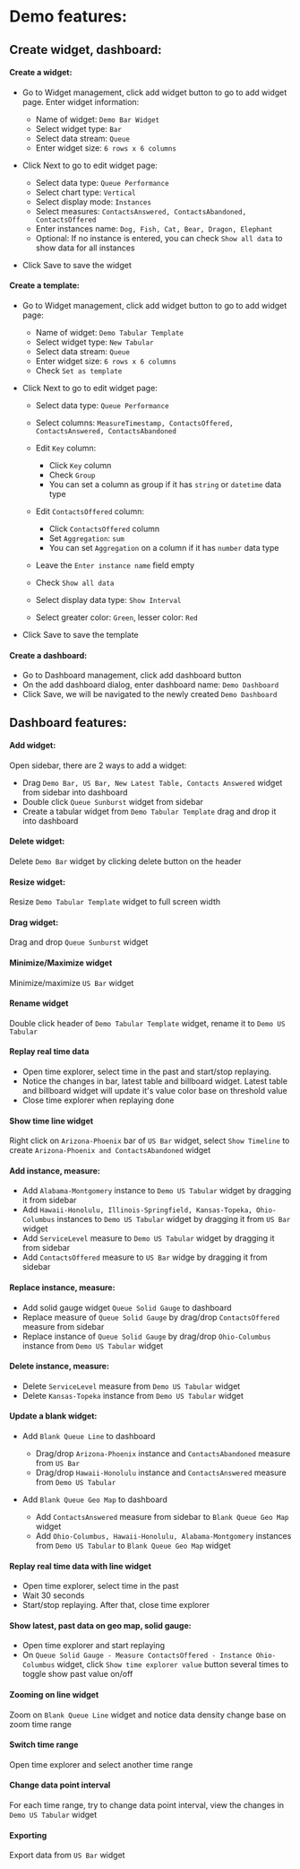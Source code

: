 # Demo features:

## Create widget, dashboard:
#### Create a widget:
- Go to Widget management, click add widget button to go to add widget page. Enter widget information:

    - Name of widget: `Demo Bar Widget`
    - Select widget type: `Bar`
    - Select data stream: `Queue`
    - Enter widget size: `6 rows x 6 columns`

- Click Next to go to edit widget page:

    - Select data type: `Queue Performance`
    - Select chart type: `Vertical`
    - Select display mode: `Instances`
    - Select measures: `ContactsAnswered, ContactsAbandoned, ContactsOffered`
    - Enter instances name: `Dog, Fish, Cat, Bear, Dragon, Elephant`
    - Optional: If no instance is entered, you can check `Show all data` to show data for all instances

- Click Save to save the widget

#### Create a template:
- Go to Widget management, click add widget button to go to add widget page:

    - Name of widget: `Demo Tabular Template`
    - Select widget type: `New Tabular`
    - Select data stream: `Queue`
    - Enter widget size: `6 rows x 6 columns`
    - Check `Set as template`

- Click Next to go to edit widget page:

    - Select data type: `Queue Performance`
    - Select columns: `MeasureTimestamp, ContactsOffered, ContactsAnswered, ContactsAbandoned`
    - Edit `Key` column:
    
        - Click `Key` column
        - Check `Group`
        - You can set a column as group if it has `string` or `datetime` data type
    - Edit `ContactsOffered` column:
    
        - Click `ContactsOffered` column
        - Set `Aggregation`: `sum`
        - You can set `Aggregation` on a column if it has `number` data type

    - Leave the `Enter instance name` field empty
    - Check `Show all data`
    - Select display data type: `Show Interval`
    - Select greater color: `Green`, lesser color: `Red`

- Click Save to save the template

#### Create a dashboard:
- Go to Dashboard management, click add dashboard button
- On the add dashboard dialog, enter dashboard name: `Demo Dashboard`
- Click Save, we will be navigated to the newly created `Demo Dashboard`

## Dashboard features:

#### Add widget:
Open sidebar, there are 2 ways to add a widget:
- Drag `Demo Bar, US Bar, New Latest Table, Contacts Answered` widget from sidebar into dashboard
- Double click `Queue Sunburst` widget from sidebar
- Create a tabular widget from `Demo Tabular Template` drag and drop it into dashboard

#### Delete widget:
Delete `Demo Bar` widget by clicking delete button on the header

#### Resize widget:
Resize `Demo Tabular Template` widget to full screen width

#### Drag widget:
Drag and drop `Queue Sunburst` widget

#### Minimize/Maximize widget
Minimize/maximize `US Bar` widget

#### Rename widget
Double click header of `Demo Tabular Template` widget, rename it to `Demo US Tabular`

#### Replay real time data
- Open time explorer, select time in the past and start/stop replaying.
- Notice the changes in bar, latest table and billboard widget. Latest table and billboard widget will update it's value color base on threshold value
- Close time explorer when replaying done

#### Show time line widget
Right click on `Arizona-Phoenix` bar of `US Bar` widget, select `Show Timeline` to create `Arizona-Phoenix and ContactsAbandoned` widget

#### Add instance, measure:
- Add `Alabama-Montgomery` instance to `Demo US Tabular` widget by dragging it from sidebar
- Add `Hawaii-Honolulu, Illinois-Springfield, Kansas-Topeka, Ohio-Columbus` instances to `Demo US Tabular` widget by dragging it from `US Bar` widget
- Add `ServiceLevel` measure to `Demo US Tabular` widget by dragging it from sidebar
- Add `ContactsOffered` measure to `US Bar` widge by dragging it from sidebar

#### Replace instance, measure:
- Add solid gauge widget `Queue Solid Gauge` to dashboard
- Replace measure of `Queue Solid Gauge` by drag/drop `ContactsOffered` measure from sidebar
- Replace instance of `Queue Solid Gauge` by drag/drop `Ohio-Columbus` instance from `Demo US Tabular` widget

#### Delete instance, measure:
- Delete `ServiceLevel` measure from `Demo US Tabular` widget
- Delete `Kansas-Topeka` instance from `Demo US Tabular` widget

#### Update a blank widget:
- Add `Blank Queue Line` to dashboard
    - Drag/drop `Arizona-Phoenix` instance and `ContactsAbandoned` measure from `US Bar`
    - Drag/drop `Hawaii-Honolulu` instance and `ContactsAnswered` measure from `Demo US Tabular`

- Add `Blank Queue Geo Map` to dashboard
    - Add `ContactsAnswered` measure from sidebar to `Blank Queue Geo Map` widget
    - Add `Ohio-Columbus, Hawaii-Honolulu, Alabama-Montgomery` instances from `Demo US Tabular` to `Blank Queue Geo Map` widget

#### Replay real time data with line widget
- Open time explorer, select time in the past
- Wait 30 seconds
- Start/stop replaying. After that, close time explorer

#### Show latest, past data on geo map, solid gauge:
- Open time explorer and start replaying
- On `Queue Solid Gauge - Measure ContactsOffered - Instance Ohio-Columbus` widget, click `Show time explorer value` button several times to toggle show past value on/off

#### Zooming on line widget
Zoom on `Blank Queue Line` widget and notice data density change base on zoom time range

#### Switch time range
Open time explorer and select another time range

#### Change data point interval
For each time range, try to change data point interval, view the changes in `Demo US Tabular` widget

#### Exporting
Export data from `US Bar` widget
